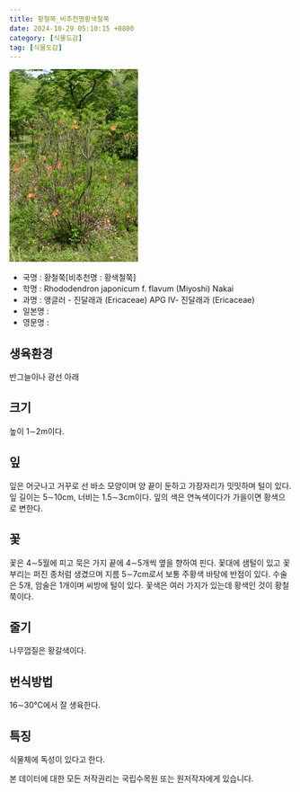```yaml
---
title: 황철쭉_비추천명황색철쭉
date: 2024-10-29 05:10:15 +0800
category: [식물도감]
tag: [식물도감]
---
```




![황철쭉[비추천명 : 황색철쭉]](/assets/img/fileUpload/plants/basic/Ericaceae/Rhododendron/22460/22460_3_th2.JPG)
- 국명 : 황철쭉[비추천명 : 황색철쭉]
- 학명 : Rhododendron japonicum f. flavum (Miyoshi) Nakai
- 과명 : 앵글러 - 진달래과 (Ericaceae) APG Ⅳ- 진달래과 (Ericaceae)
- 일본명 : 
- 영문명 : 


## 생육환경
반그늘이나 광선 아래 
## 크기
높이 1∼2m이다. 
## 잎
잎은 어긋나고 거꾸로 선 바소 모양이며 양 끝이 둔하고 가장자리가 밋밋하며 털이 있다. 잎 길이는 5∼10cm, 너비는 1.5∼3cm이다. 잎의 색은 연녹색이다가 가을이면 황색으로 변한다.
## 꽃
꽃은 4∼5월에 피고 묵은 가지 끝에 4∼5개씩 옆을 향하여 핀다. 꽃대에 샘털이 있고 꽃부리는 퍼진 종처럼 생겼으며 지름 5∼7cm로서 보통 주황색 바탕에 반점이 있다. 수술은 5개, 암술은 1개이며 씨방에 털이 있다. 꽃색은 여러 가지가 있는데 황색인 것이 황철쭉이다.
## 줄기
나무껍질은 황갈색이다.
## 번식방법
16∼30℃에서 잘 생육한다.
## 특징
식물체에 독성이 있다고 한다. 






본 데이터에 대한 모든 저작권리는 국립수목원 또는 원저작자에게 있습니다.

